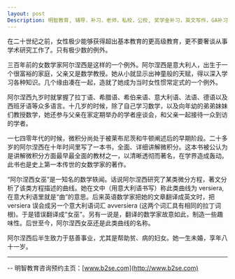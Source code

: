 ```yaml
---
layout: post
Description: 明智教育, 辅导，补习，老师，私校，公校, 奖学金补习，英文写作，GA补习辅导，大学选择，工作规划，从业规划，澳洲学生挫折教育，自我观对学习成绩的影响，ATAR 成绩，学校排名局限性，介绍 比较, 澳洲 墨尔本，奖学金申请咨询 申请表填写建议，会根据学生具体情况提出建议，大幅提高申请质量, Scholarship Tutoring, General Ability, Numerical Reasoning, Verbal Reasoning Tutoring, Writing, Universities Selection, Career Education, Career Advisors, Guidance, Melbourne Private Schools, Selective Schools, Writing tutoring, Interviews tutoring, Resume Writing, Spatial skills, Failures help gifted children，Critical and creative thinking involves reasoning, using and analysing evidence, and applying knowledge to find creative solutions to complex problems；Verbal Reasoning, Decision Making, Quantitative Reasoning, Abstract Reasoning, Situational Judgement, self-concept and school results, school marks, gender differences in STEM subjects, lion, pressing ahead, wise and strong
---
```


在二十世纪之前，女性极少能够获得超出基本教育的更高级教育，更不要奢谈从事学术研究工作了。只有极少数的例外。

三百年前的女数学家阿尔涅西是这样的一个例外。阿尔涅西是意大利人，出生于一个很富裕的家庭，父亲又是数学教授。她从小就显示出神童般的天赋，得以深入学习各种知识。几个缘由凑在一起，造就了她成为当时女性惯常定式的一个例外。

阿尔涅西九岁时就掌握了拉丁语、希腊语、希伯来语、意大利语、法语、德语以及西班牙语等众多语言。十几岁的时候，除了自己学习数学，以及向年幼的弟弟妹妹们教授数学，她还参与父亲在家定期举办的学者座谈会，和父亲一起接待一众到访的学者。

一七四零年代的时候，微积分尚处于被莱布尼茨和牛顿阐述后的早期阶段。二十多岁的阿尔涅西在十年时间里写了一本书，全面、详细讲解微积分。这本书被公认为是讲解微积分方面最早最全面的教材之一，以清晰透彻而著名，在学界造成轰动。此书也是史上第一本传世的女数学家的著作。

“阿尔涅西女巫”是一知名的数学轶闻。话说阿尔涅西研究了某类微分方程，著文分析了该类方程描述的曲线。她在文中（用意大利语书写）称此类曲线为 versiera, 在意大利语里就是“曲”的意思。后来英语数学家把她的文章翻译成英文时，把 versiera 误会成另一个意大利语词汇 avversiera (这两个词汇具有相同的拉丁词根)。于是错误翻译成“女巫”。另有一说是，翻译的数学家故意如此，制造一些趣味性。后世至今，阿尔涅西女巫还是此类曲线的名称。

阿尔涅西后半生致力于慈善事业，尤其是帮助贫、病的妇女。她一生未婚，享年八十一岁。

	
--------
-- 明智教育咨询预约主页：[www.b2se.com](http://www.b2se.com)


